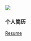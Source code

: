 ![](https://visitor-badge.glitch.me/badge?page_id=github-sctwang-resume-admin-visited-test)

### 个人简历

[Resume](Resume.md)





